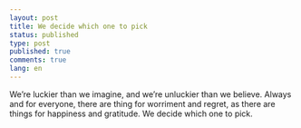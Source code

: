 ```yaml
---
layout: post
title: We decide which one to pick
status: published
type: post
published: true
comments: true
lang: en
---
```



<p class="justify">


We’re luckier than we imagine, and we’re unluckier than we believe. Always and for everyone, there are thing for worriment and regret,
as there are things for happiness and gratitude. We decide which one to pick.


</p>
